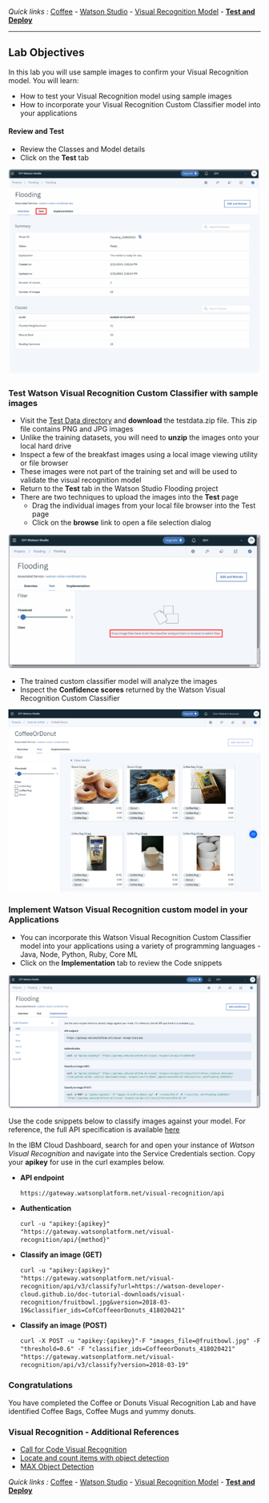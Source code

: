 *Quick links :*
[Coffee](README.md) - [Watson Studio](STUDIO.md) - [Visual Recognition Model](VISRECO.md) - [**Test and Deploy**](VRMTEST.md)
***

## Lab Objectives

In this lab you will use sample images to confirm your Visual Recognition model. You will learn:

- How to test your Visual Recognition model using sample images
- How to incorporate your Visual Recognition Custom Classifier model into your applications

#### Review and Test
- Review the Classes and Model details
- Click on the **Test** tab

![Watson Studio  screenshot](screenshots/WatsonStudio-VisualRecognitionModelSummary.png)

### Test Watson Visual Recognition Custom Classifier with sample images
- Visit the [Test Data directory](testdata) and **download** the testdata.zip file.  This zip file contains PNG and JPG images
- Unlike the training datasets, you will need to **unzip** the images onto your local hard drive
- Inspect a few of the breakfast images using a local image viewing utility or file browser
- These images were not part of the training set and will be used to validate the visual recognition model
- Return to the **Test** tab in the Watson Studio Flooding project
- There are two techniques to upload the images into the **Test** page
  - Drag the individual images from your local file browser into the Test page
  - Click on the **browse** link to open a file selection dialog

![Watson Studio  screenshot](screenshots/WatsonStudio-VisualRecognitionModelTestBlank.png)

- The trained custom classifier model will analyze the images
- Inspect the **Confidence scores** returned by the Watson Visual Recognition Custom Classifier

![Watson Studio  screenshot](screenshots/WatsonStudio-VisualRecognitionModelTestResults.png)

### Implement Watson Visual Recognition custom model in your Applications
- You can incorporate this Watson Visual Recognition Custom Classifier model into your applications using a variety of programming languages - Java, Node, Python, Ruby, Core ML
- Click on the **Implementation** tab to review the Code snippets

![Watson Studio  screenshot](screenshots/WatsonStudio-VisualRecognitionModelImplement.png)

Use the code snippets below to classify images against your model. For reference, the full API specification is available [here](https://www.ibm.com/watson/developercloud/visual-recognition/api/v3/)

In the IBM Cloud Dashboard, search for and open your instance of *Watson Visual Recognition* and navigate into the Service Credentials section. Copy your **apikey** for use in the curl examples below.

- **API endpoint**

  ```
  https://gateway.watsonplatform.net/visual-recognition/api
  ```

- **Authentication**

  ```
  curl -u "apikey:{apikey}" "https://gateway.watsonplatform.net/visual-recognition/api/{method}"
  ```

- **Classify an image (GET)**

  ```
  curl -u "apikey:{apikey}" "https://gateway.watsonplatform.net/visual-recognition/api/v3/classify?url=https://watson-developer-cloud.github.io/doc-tutorial-downloads/visual-recognition/fruitbowl.jpg&version=2018-03-19&classifier_ids=CofCoffeeorDonuts_418020421"
  ```

- **Classify an image (POST)**

  ```
  curl -X POST -u "apikey:{apikey}"-F "images_file=@fruitbowl.jpg" -F "threshold=0.6" -F "classifier_ids=CoffeeorDonuts_418020421" "https://gateway.watsonplatform.net/visual-recognition/api/v3/classify?version=2018-03-19"
  ```

### Congratulations
  You have completed the Coffee or Donuts Visual Recognition Lab and have identified Coffee Bags, Coffee Mugs and yummy donuts.

### Visual Recognition - Additional References
- [Call for Code Visual Recognition](https://developer.ibm.com/callforcode/resources/visual-recognition/)
- [Locate and count items with object detection](https://developer.ibm.com/code/patterns/locate-and-count-items-with-object-detection/)
- [MAX Object Detection](https://developer.ibm.com/exchanges/models/all/max-object-detector/)

*Quick links :*
[Coffee](README.md) - [Watson Studio](STUDIO.md) - [Visual Recognition Model](VISRECO.md) - [**Test and Deploy**](VRMTEST.md)
